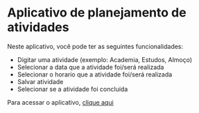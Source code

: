 # Aplicativo de planejamento de atividades
 Neste aplicativo, você pode ter as seguintes funcionalidades:
 * Digitar uma atividade (exemplo: Academia, Estudos, Almoço)
 * Selecionar a data que a atividade foi/será realizada
 * Selecionar o horario que a atividade foi/será realizada
 * Salvar atividade
 * Selecionar se a atividade foi concluída

Para acessar o aplicativo, [clique aqui](https://victor-alberto-dev.github.io/app-planner/)
